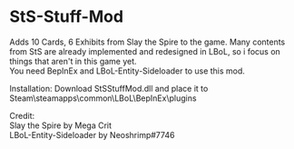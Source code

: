 # StS-Stuff-Mod  
Adds 10 Cards, 6 Exhibits from Slay the Spire to the game. Many contents from StS are already implemented and redesigned in LBoL, so i focus on things that aren't in this game yet.  
You need BepInEx and LBoL-Entity-Sideloader to use this mod.

Installation: Download StSStuffMod.dll and place it to Steam\steamapps\common\LBoL\BepInEx\plugins

Credit:  
Slay the Spire by Mega Crit  
LBoL-Entity-Sideloader by Neoshrimp#7746
